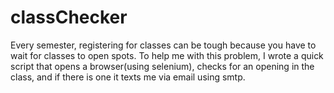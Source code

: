 # classChecker
Every semester, registering for classes can be tough because you have to wait for classes to open spots. To help me with this problem, I wrote a quick script that opens a browser(using selenium),
checks for an opening in  the class, and if there is one it texts me via email using smtp.
